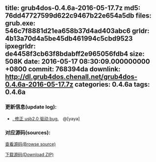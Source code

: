title: grub4dos-0.4.6a-2016-05-17.7z
md5: 76dd47727599d622c9467b22e654a5db
files:
  grub.exe: 546c7f8881d21ea658b37d4ad403abc6
  grldr: 4b13a70d4a5be45db461994c5cbd9523
  ipxegrldr: de4458f3cb63f8bdabff2e965056fdb4
size: 508K
date: 2016-05-17 08:30:09.000000000 +0800
commit: 768394da
downlink: http://dl.grub4dos.chenall.net/grub4dos-0.4.6a-2016-05-17.7z
categories: 0.4.6a
tags: 0.4.6a
---


### 更新信息(update log):
  * [﻿. 修正 usb2.0 驱动 bug.](https://github.com/chenall/grub4dos/commit/768394da2e5a3c13f870130e12efd0055f2b40d7)　@[yaya]

### 对应源码(sources):
  [查看源码(Browse source)](https://github.com/chenall/grub4dos/tree/768394da2e5a3c13f870130e12efd0055f2b40d7)

  [下载源码(Download ZIP)](https://github.com/chenall/grub4dos/archive/768394da2e5a3c13f870130e12efd0055f2b40d7.zip)
